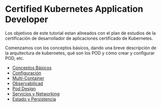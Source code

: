 # Certified Kubernetes Application Developer

Los objetivos de este tutorial estan alineados con el plan de estudios de la
certificación de desarrollador de aplicaciones certificado de Kubernetes.

Comenzamos con los conceptos básicos, dando una breve descripción de la arquitectura
de kubernetes, qué son los POD y cómo crear y configurar POD, etc.

- [Conceptos Básicos](./basic-concepts.md)
- [Configuración](./configuration.md)
- [Multi-Container](./multi-container-pods.md)
- [Observabilicad](./observabilty.md)
- [Pod Design](./pod-design.md)
- [Servicios y Networking](./services-networking.md)
- [Estado y Persistencia](./state-persistence.md)
